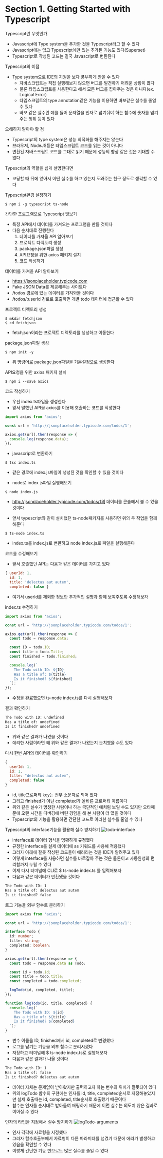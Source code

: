 # Section 1. Getting Started with Typescript

Typescript란 무엇인가

- Javascript에 Type system을 추가한 것을 Typescript라고 할 수 있다
- Javascript에는 없고 Typescript에만 있는 추가된 기능도 있다(Superset)
- Typescript로 작성된 코드는 결국 Javascript로 변환된다

Typescript의 이점

- Type system으로 IDE의 지원을 보다 풍부하게 받을 수 있다
  - 자바스크립트는 직접 실행해보지 않으면 버그를 발견하기 어려운 상황이 많다
  - 물론 타입스크립트를 사용한다고 해서 모든 버그를 잡아주는 것은 아니다(ex. Logical Error)
  - 타입스크립트의 type annotation같은 기능을 이용하면 바보같은 실수를 줄일 수 있다
  - 바보 같은 실수란 예를 들어 문자열을 인자로 넘겨줘야 하는 함수에 숫자를 넘겨주는 행위 등이 있다

오해하지 말아야 할 점

- Typescript의 type system은 성능 최적화를 해주지는 않는다
- 브라우저, NodeJS등은 타입스크립트 코드를 읽는 것이 아니다
- 변환된 자바스크립트 코드를 그대로 읽기 때문에 성능의 향상 같은 것은 기대할 수 없다

Typescript의 역할을 쉽게 설명한다면

- 코딩할 때 뒤에 앉아서 어떤 실수를 하고 있는지 도와주는 친구 정도로 생각할 수 있다

Typescript환경 설정하기

```terminal
$ npm i -g typescript ts-node
```

간단한 프로그램으로 Typescript 맛보기

- 특정 API에서 데이터를 가져오는 프로그램을 만들 것이다
- 다음 순서대로 진행한다
  1. 데이터를 가져올 API 알아보기
  2. 프로젝트 디렉토리 생성
  3. package.json파일 생성
  4. API요청을 위한 axios 패키지 설치
  5. 코드 작성하기

데이터를 가져올 API 알아보기

- https://jsonplaceholder.typicode.com
- Fake JSON Data를 제공해주는 사이트다
- /todos 경로에 있는 데이터를 가져와볼 것이다
- /todos/:userId 경로로 호출하면 개별 todo 데이터에 접근할 수 있다

프로젝트 디렉토리 생성

```terminal
$ mkdir fetchjson
$ cd fetchjson
```

- fetchjson이라는 프로젝트 디렉토리를 생성하고 이동한다

package.json파일 생성

```terminal
$ npm init -y
```

- 위 명령어로 package.json파일을 기본설정으로 생성한다

API요청을 위한 axios 패키지 설치

```terminal
$ npm i --save axios
```

코드 작성하기

- 우선 index.ts파일을 생성한다
- 앞서 말했던 API을 axios를 이용해 호출하는 코드를 작성한다

```ts
import axios from 'axios';

const url = 'http://jsonplaceholder.typicode.com/todos/1';

axios.get(url).then(response => {
  console.log(response.data);
});
```

- javascript로 변환하기

```terminal
$ tsc index.ts
```

- 같은 경로에 index.js파일이 생성된 것을 확인할 수 있을 것이다

* node로 index.js파일 실행해보기

```terminal
$ node index.js
```

- http://jsonplaceholder.typicode.com/todos/1의 데이터를 콘솔에서 볼 수 있을 것이다

* 앞서 typescript와 같이 설치했던 ts-node패키지를 사용하면 위의 두 작업을 함께 해준다

```terminal
$ ts-node index.ts
```

- index.ts를 index.js로 변환하고 node index.js로 파일을 실행해준다

코드를 수정해보기

- 앞서 호출했던 API는 다음과 같은 데이터를 가지고 있다

```js
{ userId: 1,
  id: 1,
  title: 'delectus aut autem',
  completed: false }
```

- 여기서 userId를 제외한 정보만 추가적인 설명과 함께 보여주도록 수정해보자

index.ts 수정하기

```ts
import axios from 'axios';

const url = 'http://jsonplaceholder.typicode.com/todos/1';

axios.get(url).then(response => {
  const todo = response.data;

  const ID = todo.ID;
  const title = todo.Title;
  const finished = todo.finished;

  console.log(`
    The Todo with ID: ${ID}
    Has a title of: ${title}
    Is it finished? ${finished}
  `);
});
```

- 수정을 완료했으면 ts-node index.ts를 다시 실행해보자

결과 확인하기

```txt
The Todo with ID: undefined
Has a title of: undefined
Is it finished? undefined
```

- 위와 같은 결과가 나왔을 것이다
- 예리한 사람이라면 왜 위와 같은 결과가 나왔는지 눈치챘을 수도 있다

다시 한번 API의 데이터를 확인하기

```js
{
  userId: 1,
  id: 1,
  title: "delectus aut autem",
  completed: false
}
```

- id, title프로퍼티 key는 전부 소문자로 되어 있다
- 그리고 finished가 아닌 completed가 올바른 프로퍼티 이름이다
- 위와 같은 실수가 멍청한 사람이나 하는 극단적인 예처럼 보일 수도 있지만 오타때문에 오랜 시간을 디버깅에 버린 경험을 해 본 사람이 더 많을 것이다
- Typescript의 기능을 활용하면 간단한 코드로 이러한 실수를 줄일 수 있다

Typescript의 interface기능을 활용해 실수 방지하기
![todo-interface](../img/todo-interface.png)

- interface로 데이터 형식을 명확하게 규정했다
- 규정한 interface를 실제 데이터에 as 키워드를 사용해 적용했다
- 그러자 아래에 잘못 작성된 코드들이 에러라는 것을 IDE가 알려주고 있다
- 이렇게 interface를 사용하면 실수를 바로잡아 주는 것은 물론이고 자동완성의 편리함까지 누릴 수 있다
- 이제 다시 터미널에 CLI로 \$ ts-node index.ts 를 입력해보자
- 다음과 같은 데이터가 반환됐을 것이다

```txt
The Todo with ID: 1
Has a title of: delectus aut autem
Is it finished? false
```

로그 기능을 외부 함수로 분리하기

```ts
import axios from 'axios';

const url = 'http://jsonplaceholder.typicode.com/todos/1';

interface Todo {
  id: number;
  title: string;
  completed: boolean;
}

axios.get(url).then(response => {
  const todo = response.data as Todo;

  const id = todo.id;
  const title = todo.title;
  const completed = todo.completed;

  logTodo(id, completed, title);
});

function logTodo(id, title, completed) {
  console.log(`
    The Todo with ID: ${id}
    Has a title of: ${title}
    Is it finished? ${completed}
  `);
}
```

- 변수 이름을 ID, finished에서 id, completed로 변경했다
- 로그를 남기는 기능을 외부 함수로 분리시켰다
- 저장하고 터미널에 \$ ts-node index.ts로 실행해보자
- 다음과 같은 결과가 나올 것이다

```txt
The Todo with ID: 1
Has a title of: false
Is it finished? delectus aut autem
```

- 데이터 자체는 문제없이 받아왔지만 출력하고자 하는 변수의 위치가 잘못되어 있다
- 위의 logTodo 함수의 구현에는 인자를 id, title, completed순서로 지정해놓았지만 실제 호출때는 id, completed, title순서로 호출했기 때문이다
- 함수는 인자를 순서대로 받아들여 매핑하기 때문에 이런 실수는 의도치 않은 결과로 이어질 수 있다

인자의 타입을 지정해서 실수 방지하기
![logTodo-arguments](../img/logTodo-arguments.png)

- 인자 각각에 자료형을 지정했다
- 그러자 함수호출부에서 자료형이 다른 파라미터를 넘겼기 때문에 에러가 발생하고 있음을 확인할 수 있다
- 이렇게 간단한 기능 만으로도 많은 실수를 줄일 수 있다

